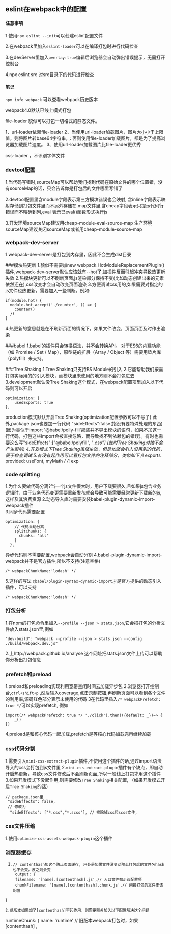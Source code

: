 ## eslint在webpack中的配置

#### 注意事项
1.使用`npx eslint --init`可以创建eslint配置文件

2.在webpack里加入`eslint-loader`可以在编译打包时进行代码检查

3.在devServer里加入`overlay:true`编辑后浏览器会自动弹出错误提示，无需打开控制台

4.npx eslint src 对src目录下的代码进行检查

#### 笔记
`npm info webpack` 可以查看webpack历史版本


webpack4.0默认已线上模式打包


file-loader 貌似可以打包一切格式的静态文件。

1、url-loader依赖file-loader
2、当使用url-loader加载图片，图片大小小于上限值，则将图片转base64字符串，；否则使用file-loader加载图片，都是为了提高浏览器加载图片速度。
3、使用url-loader加载图片比file-loader更优秀


css-loader ，不识别字体文件


### devtool配置
1.当代码写错时,sourceMap可以帮助我们找到代码在原始文件的哪个位置错，没有sourceMap的话，只会告诉你是打包后的文件哪里写错了


2.devtool配置里含module字段表示第三方模块错误也会映射, 含inline字段表示映射存储到打包文件里而不另外存储在.map文件里,含cheap字段表示只提示代码行错误而不精确到列,eval
表示已eval()函数形式执行js

3.开发环境sourceMap建议用cheap-module-eval-source-map
生产环境sourceMap建议关闭sourceMap或者用cheap-module-source-map


### webpack-dev-server
1.webpack-dev-server是打包到内存里，因此不会生成dist目录

###模块热更新
1.貌似不需要加new webpack.HotModuleReplacementPlugin()插件,webpack-dev-server默认应该就有--hot了,加插件反而引起冲突导致热更新失效
2.热模块更新可以不刷新页面,js渲染部分保持不变(比如动态创建出来的元素依然还在),css改变才会自动改变页面渲染
3.方便调试css用的,如果需要对指定的js文件也热更新，需要加入一些判断。例如:
```
if(module.hot) {
  module.hot.accept('./counter', () => {
    counter()
  })
}
```
4.热更新的意思就是在不刷新页面的情况下，如果文件改变，页面页面及时作出渲染

###babel
1.babel的插件只会转换语法，并不会转换API。
对于ES6的内建功能（如 Promise / Set / Map），原型链的扩展（Array / Object 等）需要用垫片库（polyfill）来支持。  

###Tree Shaking
1.Tree Shaking只支持ES Module的引入
2.它能帮助我们按需打包实际用的的引入模块，而模块里未使用的地方则不会打包进去
3.development默认没Tree Shaking这个模式，在webpack配置项里加入以下代码则可以开启
```
optimization: {
    usedExports: true
},
```
production模式默认开启Tree Shaking(optimization配置参数可以不写了)
此外,package.json也要加一行代码 "sideEffects":false(指没有要特殊处理的东西) (因为类似于import '@babel/polly-fill'那些并不导出模块的语句，如果不加这一行代码，打包这些import会被直接忽略，而导致找不到依赖包的错误)。有时也需要这么写"sideEffects":["@babel/polyfill", "*.css"] (此时Tree Shaking对她不会产生影响)
4.开发模式下Tree Shaking虽然生效，但是依然会引入没用到的代码，便于检查调试
5.有没有起作用可以看打包文件的注释部分，类似如下
/*! exports provided: useFont, myMath */
/*! exp
### code splitting
1.为什么要做代码分离?当一个js文件很大时，用户下载要很久,且如果js包含业务逻辑时，由于业务代码变更需要重新发布就会导致可能需要经常更新下载新的js,这样及其浪费资源
2.动态导入库时需要安装babel-plugin-dynamic-import-webpack插件   
3.同步代码需要配置
```
optimization: {
    // 代码自动分离
    splitChunks: {
      chunks: 'all'
    }
  }, 
```
  异步代码则不需要配置,webpack会自动分割
4.babel-plugin-dynamic-import-webpack并不是官方插件,所以不支持(注意空格)
```
/* webpackChunkName:'lodash' */
```
5.这样的写法
`@babel/plugin-syntax-dynamic-import`才是官方提供的动态引入插件，可以支持
```
/* webpackChunkName:'lodash' */
```

### 打包分析
1.在npm的打包命令里加入`--profile --json > stats.json`,它会把打包的分析文件放入stats.json里,例如
```
"dev-build": "webpack --profile --json > stats.json --config ./build/webpack.dev.js"
```
2.上http://webpack.github.io/analyse 这个网址把stats.json文件上传可以帮助你分析出打包信息


### prefetch和preload
1.preload和preloading实现利用宽带空闲时间去加载异步包
2.浏览器打开控制台,`ctrl+shift+p` ,然后输入coverage,点击录制按钮,再刷新页面可以看到各个文件的利用率,源码红色部分表示未使用的代码
3在代码里插入`/* webpackPrefetch: true */`可以实现prefetch, 例如
```
import(/* webpackPrefetch: true */ './click').then(({default: _})=> {
    _()
}) 
```
4.preload是和核心代码一起加载,prefetch是等核心代码加载完再继续加载

### css代码分割
1.需要引入`mini-css-extract-plugin`插件,不使用这个插件的话,通过import语法导入的css会打包到js文件里
2.`mini-css-extract-plugin`插件有个缺点，即自动开启热更新，导致css文件修改后不会刷新页面,所以一般线上打包才用这个插件
3.如果开发模式下没起作用,则需要修改`Tree Shaking`相关配置,
（如果开发模式开启`Tree Shaking`的话）
```
// package.json里
 "sideEffects": false,
 // 修改为
  "sideEffects": ["*.css","*.scss"], // 排除掉css和scss文件,
```

### css文件压缩
1.使用`optimize-css-assets-webpack-plugin`这个插件

### 浏览器缓存
1. ```
   // contenthash加这个防止页面缓存, 用处是如果文件没变动那么打包后的文件名hash也不会变，反之则会变
    output: {
    filename: '[name].[contenthash].js',// 入口文件都走该配置项
    chunkFilename: '[name].[contenthash].chunk.js',// 间接打包的文件走该配置
  }
   ```
2.低版本如果加了[contenthash]不起作用，则需要额外加入以下配置解决这个问题
```
 runtimeChunk: {
      name: 'runtime' // 旧版本webpack打包时，如果[contenthash]
,
```